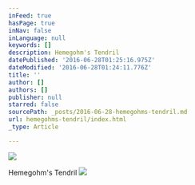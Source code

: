 ```yaml
---
inFeed: true
hasPage: true
inNav: false
inLanguage: null
keywords: []
description: Hemegohm's Tendril
datePublished: '2016-06-28T01:25:16.975Z'
dateModified: '2016-06-28T01:24:11.776Z'
title: ''
author: []
authors: []
publisher: null
starred: false
sourcePath: _posts/2016-06-28-hemegohms-tendril.md
url: hemegohms-tendril/index.html
_type: Article

---
```

![](https://the-grid-user-content.s3-us-west-2.amazonaws.com/e12e1582-de6e-4c95-9112-4f29bf92f6d2.png)

Hemegohm's Tendril
![](https://the-grid-user-content.s3-us-west-2.amazonaws.com/2acdd746-4857-4fdf-85e4-9f004ec992c6.png)